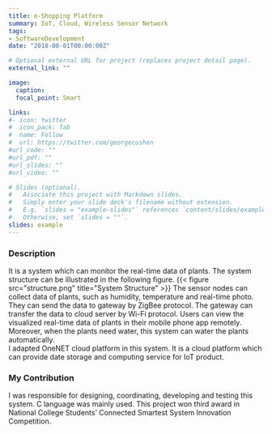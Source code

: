 ```yaml
---
title: e-Shopping Platform
summary: IoT, Cloud, Wireless Sensor Network
tags:
- SoftwareDevelopment
date: "2018-08-01T00:00:00Z"

# Optional external URL for project (replaces project detail page).
external_link: ""

image:
  caption: 
  focal_point: Smart

links:
#- icon: twitter
#  icon_pack: fab
#  name: Follow
#  url: https://twitter.com/georgecushen
#url_code: ""
#url_pdf: ""
#url_slides: ""
#url_video: ""

# Slides (optional).
#   Associate this project with Markdown slides.
#   Simply enter your slide deck's filename without extension.
#   E.g. `slides = "example-slides"` references `content/slides/example-slides.md`.
#   Otherwise, set `slides = ""`.
slides: example
---
```

### Description
It is a system which can monitor the real-time data of plants. The system structure can be illustrated in the following figure.
{{< figure src="structure.png" title="System Structure" >}}
The sensor nodes can collect data of plants, such as humidity, temperature and real-time photo. They can send the data to gateway by ZigBee protocol. The gateway can transfer the data to cloud server by Wi-Fi protocol. Users can view the visualized real-time data of plants in their mobile phone app remotely. Moreover, when the plants need water, this system can water the plants automatically.  
I adapted OneNET cloud platform in this system. It is a cloud platform which can provide date storage and computing service for IoT product.
### My Contribution
I was responsible for designing, coordinating, developing and testing this system. C language was mainly used. This project won third award in National College Students’ Connected Smartest System Innovation Competition.
